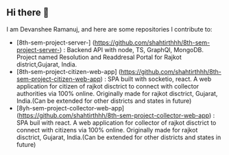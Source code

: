 ## Hi there 👋

<!--
**ramanujdevanshee22/ramanujdevanshee22** is a ✨ _special_ ✨ repository because its `README.md` (this file) appears on your GitHub profile.

Here are some ideas to get you started:

- 🔭 I’m currently working on ...
- 🌱 I’m currently learning ...
- 👯 I’m looking to collaborate on ...
- 🤔 I’m looking for help with ...
- 💬 Ask me about ...
- 📫 How to reach me: ...
- 😄 Pronouns: ...
- ⚡ Fun fact: ...
-->

I am Devanshee Ramanuj, and here are some repositories I contribute to:

- [8th-sem-project-server-] (https://github.com/shahtirthhh/8th-sem-project-server-) : Backend API with node, TS, GraphQl, MongoDB. Project named Resolution and Readdresal Portal for Rajkot district,Gujarat, India.
- [8th-sem-project-citizen-web-app] (https://github.com/shahtirthhh/8th-sem-project-citizen-web-app) : SPA built with socketio, react. A web application for citizen of rajkot disctrict to connect with collector authorities via 100% online. Originally made for rajkot disctrict, Gujarat, India.(Can be extended for other districts and states in future)
- [8yh-sem-project-collector-web-app] (https://github.com/shahtirthhh/8th-sem-project-collector-web-app) : SPA buil with react. A web application for collector of rajkot disctrict to connect with citizens via 100% online. Originally made for rajkot disctrict, Gujarat, India.(Can be extended for other districts and states in future)

